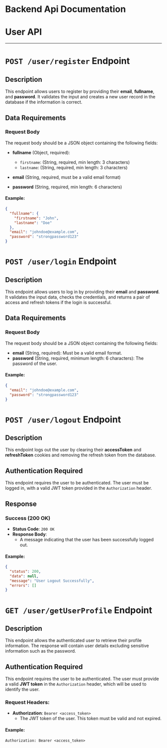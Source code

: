 # Backend Api Documentation

# User API
---
# `POST /user/register` Endpoint

## Description

This endpoint allows users to register by providing their **email**, **fullname**, and **password**. It validates the input and creates a new user record in the database if the information is correct.

## Data Requirements

### Request Body

The request body should be a JSON object containing the following fields:

-   **fullname** (Object, required):
    -   `firstname`: (String, required, min length: 3 characters)
    -   `lastname`: (String, required, min length: 3 characters)
-   **email** (String, required, must be a valid email format)

-   **password** (String, required, min length: 6 characters)

#### Example:

```json
{
  "fullname": {
    "firstname": "John",
    "lastname": "Doe"
  },
  "email": "johndoe@example.com",
  "password": "strongpassword123"
}
```

# `POST /user/login` Endpoint

## Description
This endpoint allows users to log in by providing their **email** and **password**. It validates the input data, checks the credentials, and returns a pair of access and refresh tokens if the login is successful.

## Data Requirements

### Request Body
The request body should be a JSON object containing the following fields:

- **email** (String, required): Must be a valid email format.
- **password** (String, required, minimum length: 6 characters): The password of the user.

#### Example:
```json
{
  "email": "johndoe@example.com",
  "password": "strongpassword123"
}
```

# `POST /user/logout` Endpoint

## Description
This endpoint logs out the user by clearing their **accessToken** and **refreshToken** cookies and removing the refresh token from the database.

## Authentication Required
This endpoint requires the user to be authenticated. The user must be logged in, with a valid JWT token provided in the `Authorization` header.

## Response

### Success (200 OK)
- **Status Code**: `200 OK`
- **Response Body**:
  - A message indicating that the user has been successfully logged out.

#### Example:
```json
{
  "status": 200,
  "data": null,
  "message": "User Logout Successfully",
  "errors": []
}
```

# `GET /user/getUserProfile` Endpoint

## Description
This endpoint allows the authenticated user to retrieve their profile information. The response will contain user details excluding sensitive information such as the password.

## Authentication Required
This endpoint requires the user to be authenticated. The user must provide a valid **JWT token** in the `Authorization` header, which will be used to identify the user.

### Request Headers:
- **Authorization**: `Bearer <access_token>`
  - The JWT token of the user. This token must be valid and not expired.

#### Example:
```http
Authorization: Bearer <access_token>
```

